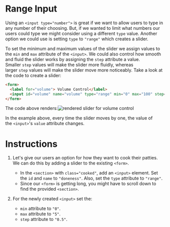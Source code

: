 Range Input
===========

Using an `<input type="number">` is great if we want to allow users to type in any number of their choosing. But, if we wanted to limit what numbers our users could type we might consider using a different `type` value. Another option we could use is setting `type` to `"range"` which creates a slider.

To set the minimum and maximum values of the slider we assign values to the `min` and `max` attribute of the `<input>`. We could also control how smooth and fluid the slider works by assigning the `step` attribute a value. Smaller `step` values will make the slider more fluidly, whereas larger `step` values will make the slider move more noticeably. Take a look at the code to create a slider:
````html
<form>
  <label for="volume"> Volume Control</label>
  <input id="volume" name="volume" type="range" min="0" max="100" step="1">
</form>

````

The code above renders:![rendered slider for volume control](https://s3.amazonaws.com/codecademy-content/courses/learn-html-forms/rangeInput+-+labeled.png)

In the example above, every time the slider moves by one, the value of the `<input>`'s `value` attribute changes.

# Instructions

1. Let's give our users an option for how they want to cook their patties. We can do this by adding a slider to the existing `<form>`.
    - In the `<section>` with `class="cooked"`, add an `<input>` element. Set the `id` and `name` to `"doneness"`. Also, set the `type` attribute to `"range"`.
    - Since our `<form>` is getting long, you might have to scroll down to find the provided `<section>`.

2. For the newly created `<input>` set the:
    -   `min` attribute to `"0"`.
    -   `max` attribute to `"5"`.
    -   `step` attribute to `"0.5"`.